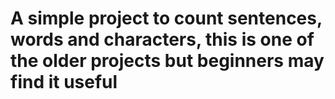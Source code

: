 # A simple project to count sentences, words and characters, this is one of the older projects but beginners may find it useful
